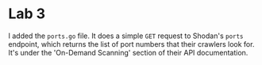 # Lab 3

I added the `ports.go` file. It does a simple `GET` request to Shodan's `ports` endpoint, which returns the list of port numbers that their crawlers look for. It's under the 'On-Demand Scanning' section of their API documentation.